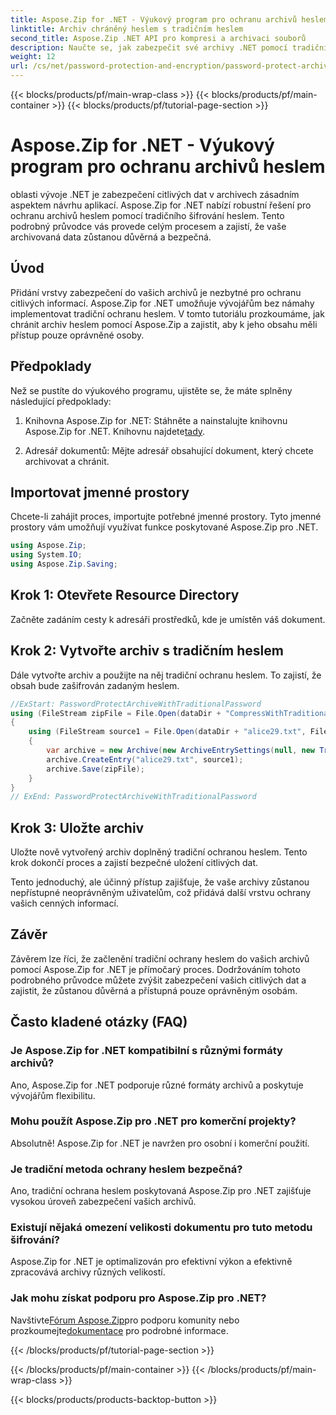 ```yaml
---
title: Aspose.Zip for .NET - Výukový program pro ochranu archivů heslem
linktitle: Archiv chráněný heslem s tradičním heslem
second_title: Aspose.Zip .NET API pro kompresi a archivaci souborů
description: Naučte se, jak zabezpečit své archivy .NET pomocí tradiční ochrany heslem pomocí Aspose.Zip. Postupujte podle našeho podrobného průvodce pro lepší důvěrnost dat.
weight: 12
url: /cs/net/password-protection-and-encryption/password-protect-archive-traditional-password/
---
```


{{< blocks/products/pf/main-wrap-class >}}
{{< blocks/products/pf/main-container >}}
{{< blocks/products/pf/tutorial-page-section >}}

# Aspose.Zip for .NET - Výukový program pro ochranu archivů heslem


oblasti vývoje .NET je zabezpečení citlivých dat v archivech zásadním aspektem návrhu aplikací. Aspose.Zip for .NET nabízí robustní řešení pro ochranu archivů heslem pomocí tradičního šifrování heslem. Tento podrobný průvodce vás provede celým procesem a zajistí, že vaše archivovaná data zůstanou důvěrná a bezpečná.

## Úvod

Přidání vrstvy zabezpečení do vašich archivů je nezbytné pro ochranu citlivých informací. Aspose.Zip for .NET umožňuje vývojářům bez námahy implementovat tradiční ochranu heslem. V tomto tutoriálu prozkoumáme, jak chránit archiv heslem pomocí Aspose.Zip a zajistit, aby k jeho obsahu měli přístup pouze oprávněné osoby.

## Předpoklady

Než se pustíte do výukového programu, ujistěte se, že máte splněny následující předpoklady:

1. Knihovna Aspose.Zip for .NET: Stáhněte a nainstalujte knihovnu Aspose.Zip for .NET. Knihovnu najdete[tady](https://releases.aspose.com/zip/net/).

2. Adresář dokumentů: Mějte adresář obsahující dokument, který chcete archivovat a chránit.

## Importovat jmenné prostory

Chcete-li zahájit proces, importujte potřebné jmenné prostory. Tyto jmenné prostory vám umožňují využívat funkce poskytované Aspose.Zip pro .NET.

```csharp
using Aspose.Zip;
using System.IO;
using Aspose.Zip.Saving;
```

## Krok 1: Otevřete Resource Directory

Začněte zadáním cesty k adresáři prostředků, kde je umístěn váš dokument.

## Krok 2: Vytvořte archiv s tradičním heslem

Dále vytvořte archiv a použijte na něj tradiční ochranu heslem. To zajistí, že obsah bude zašifrován zadaným heslem.

```csharp
//ExStart: PasswordProtectArchiveWithTraditionalPassword
using (FileStream zipFile = File.Open(dataDir + "CompressWithTraditionalEncryption_out.zip", FileMode.Create))
{
    using (FileStream source1 = File.Open(dataDir + "alice29.txt", FileMode.Open, FileAccess.Read))
    {
        var archive = new Archive(new ArchiveEntrySettings(null, new TraditionalEncryptionSettings("p@s$")));
        archive.CreateEntry("alice29.txt", source1);
        archive.Save(zipFile);
    }
}
// ExEnd: PasswordProtectArchiveWithTraditionalPassword
```

## Krok 3: Uložte archiv

Uložte nově vytvořený archiv doplněný tradiční ochranou heslem. Tento krok dokončí proces a zajistí bezpečné uložení citlivých dat.

Tento jednoduchý, ale účinný přístup zajišťuje, že vaše archivy zůstanou nepřístupné neoprávněným uživatelům, což přidává další vrstvu ochrany vašich cenných informací.

## Závěr

Závěrem lze říci, že začlenění tradiční ochrany heslem do vašich archivů pomocí Aspose.Zip for .NET je přímočarý proces. Dodržováním tohoto podrobného průvodce můžete zvýšit zabezpečení vašich citlivých dat a zajistit, že zůstanou důvěrná a přístupná pouze oprávněným osobám.

## Často kladené otázky (FAQ)

### Je Aspose.Zip for .NET kompatibilní s různými formáty archivů?
Ano, Aspose.Zip for .NET podporuje různé formáty archivů a poskytuje vývojářům flexibilitu.

### Mohu použít Aspose.Zip pro .NET pro komerční projekty?
Absolutně! Aspose.Zip for .NET je navržen pro osobní i komerční použití.

### Je tradiční metoda ochrany heslem bezpečná?
Ano, tradiční ochrana heslem poskytovaná Aspose.Zip pro .NET zajišťuje vysokou úroveň zabezpečení vašich archivů.

### Existují nějaká omezení velikosti dokumentu pro tuto metodu šifrování?
Aspose.Zip for .NET je optimalizován pro efektivní výkon a efektivně zpracovává archivy různých velikostí.

### Jak mohu získat podporu pro Aspose.Zip pro .NET?
 Navštivte[Fórum Aspose.Zip](https://forum.aspose.com/c/zip/37)pro podporu komunity nebo prozkoumejte[dokumentace](https://reference.aspose.com/zip/net/) pro podrobné informace.


{{< /blocks/products/pf/tutorial-page-section >}}

{{< /blocks/products/pf/main-container >}}
{{< /blocks/products/pf/main-wrap-class >}}

{{< blocks/products/products-backtop-button >}}
